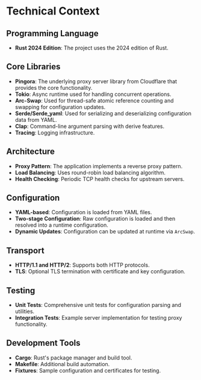 # Technical Context

## Programming Language
- **Rust 2024 Edition**: The project uses the 2024 edition of Rust.

## Core Libraries
- **Pingora**: The underlying proxy server library from Cloudflare that provides the core functionality.
- **Tokio**: Async runtime used for handling concurrent operations.
- **Arc-Swap**: Used for thread-safe atomic reference counting and swapping for configuration updates.
- **Serde/Serde_yaml**: Used for serializing and deserializing configuration data from YAML.
- **Clap**: Command-line argument parsing with derive features.
- **Tracing**: Logging infrastructure.

## Architecture
- **Proxy Pattern**: The application implements a reverse proxy pattern.
- **Load Balancing**: Uses round-robin load balancing algorithm.
- **Health Checking**: Periodic TCP health checks for upstream servers.

## Configuration
- **YAML-based**: Configuration is loaded from YAML files.
- **Two-stage Configuration**: Raw configuration is loaded and then resolved into a runtime configuration.
- **Dynamic Updates**: Configuration can be updated at runtime via `ArcSwap`.

## Transport
- **HTTP/1.1 and HTTP/2**: Supports both HTTP protocols.
- **TLS**: Optional TLS termination with certificate and key configuration.

## Testing
- **Unit Tests**: Comprehensive unit tests for configuration parsing and utilities.
- **Integration Tests**: Example server implementation for testing proxy functionality.

## Development Tools
- **Cargo**: Rust's package manager and build tool.
- **Makefile**: Additional build automation.
- **Fixtures**: Sample configuration and certificates for testing.
